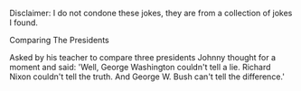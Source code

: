 Disclaimer: I do not condone these jokes, they are from a collection of jokes I found.

Comparing The Presidents

Asked by his teacher to compare three presidents Johnny thought for a moment and said: 'Well, George Washington couldn't tell a lie.  Richard Nixon couldn't tell the truth.  And George W. Bush can't tell the difference.'

